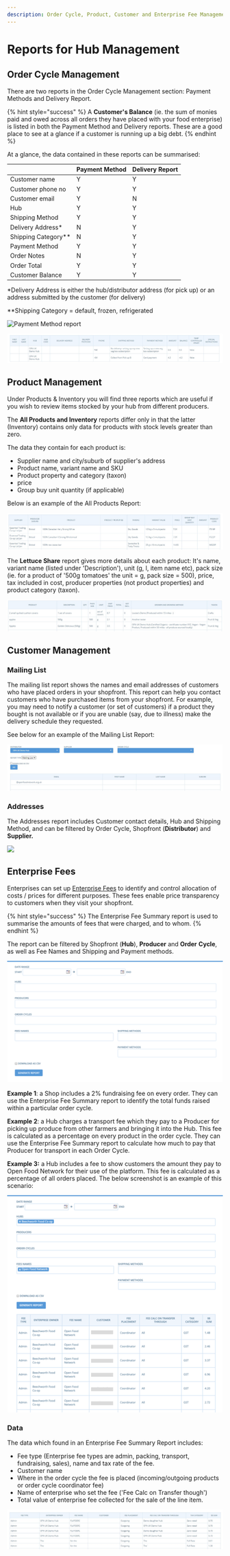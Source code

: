 ```yaml
---
description: Order Cycle, Product, Customer and Enterprise Fee Management reports
---
```


# Reports for Hub Management

## Order Cycle Management

There are two reports in the Order Cycle Management section: Payment Methods and Delivery Report.&#x20;

{% hint style="success" %}
A **Customer's Balance** (ie. the sum of monies paid and owed across all orders they have placed with your food enterprise) is listed in both the Payment Method and Delivery reports. These are a good place to see at a glance if a customer is running up a big debt.
{% endhint %}

At a glance, the data contained in these reports can be summarised:

|                       | Payment Method | Delivery Report |
| --------------------- | -------------- | --------------- |
| Customer name         | Y              | Y               |
| Customer phone no     | Y              | Y               |
| Customer email        | Y              | N               |
| Hub                   | Y              | Y               |
| Shipping Method       | Y              | Y               |
| Delivery Address\*    | N              | Y               |
| Shipping Category\*\* | N              | Y               |
| Payment Method        | Y              | Y               |
| Order Notes           | N              | Y               |
| Order Total           | Y              | Y               |
| Customer Balance      | Y              | Y               |

\*Delivery Address is either the hub/distributor address (for pick up) or an address submitted by the customer (for delivery)

\*\*Shipping Category = default, frozen, refrigerated

![Payment Method report](../../.gitbook/assets/paymentmethods.jpg)

![Delivery Methods](<../../.gitbook/assets/delivery methods.jpg>)

## Product Management

Under Products & Inventory you will find three reports which are useful if you wish to review items stocked by your hub from different producers.

The **All Products and Inventory** reports differ only in that the latter (Inventory) contains only data for products with stock levels greater than zero. &#x20;

The data they contain for each product is:

* Supplier name and city/suburb of supplier's address
* Product name, variant name and SKU
* Product property and category (taxon)
* price
* Group buy unit quantity (if applicable)

Below is an example of the All Products Report:

![All Products Report](<../../.gitbook/assets/all products.jpg>)

The **Lettuce Share** report gives more details about each product: It's name, variant name (listed under 'Description'), unit (g, l, item name etc), pack size (ie. for a product of '500g tomatoes' the unit = g, pack size = 500), price, tax included in cost, producer properties (not product properties) and product category (taxon).

![Lettuce Share report](<../../.gitbook/assets/lettuce share.jpg>)

## Customer Management

### Mailing List&#x20;

The mailing list report shows the names and email addresses of customers who have placed orders in your shopfront. This report can help you contact customers who have purchased items from your shopfront.  For example, you may need to notify a customer (or set of customers) if a product they bought is not available or if you are unable (say, due to illness) make the delivery schedule they requested.&#x20;

See below for an example of the Mailing List Report:

![](<../../.gitbook/assets/mailing list.jpg>)

### Addresses

The Addresses report includes Customer contact details, Hub and Shipping Method, and can be filtered by Order Cycle, Shopfront (**Distributor**) and **Supplier.**&#x20;

![](../../.gitbook/assets/addresses.jpg)

## Enterprise Fees

Enterprises can set up [Enterprise Fees](../shopfront/enterprise-fees.md) to identify and control allocation of costs / prices for different purposes. These fees enable price transparency to customers when they visit your shopfront.&#x20;

{% hint style="success" %}
The Enterprise Fee Summary report is used to summarise the amounts of fees that were charged, and to whom.&#x20;
{% endhint %}

The report can be filtered by Shopfront (**Hub**), **Producer** and **Order** **Cycle**, as well as Fee Names and Shipping and Payment methods.

![Enterprise Fee Summary Report](<../../.gitbook/assets/image (18).png>)

**Example 1**: a Shop includes a 2% fundraising fee on every order. They can use the Enterprise Fee Summary report to identify the total funds raised within a particular order cycle.&#x20;

**Example 2**: a Hub charges a transport fee which they pay to a Producer for picking up produce from other farmers and bringing it into the Hub. This fee is calculated as a percentage on every product in the order cycle. They can use the Enterprise Fee Summary report to calculate how much to pay that Producer for transport in each Order Cycle.

**Example 3:** a Hub includes a fee to show customers the amount they pay to Open Food Network for their use of the platform. This fee is calculated as a percentage of all orders placed. The below screenshot is an example of this scenario:

![Enterprise Fee Summary Report for a specified Fee (Open Food Network Fee) ](<../../.gitbook/assets/image (13).png>)

### Data

The data which found in an Enterprise Fee Summary Report includes:

* Fee type (Enterprise fee types are admin, packing, transport, fundraising, sales), name and tax rate of the fee.
* Customer name
* Where in the order cycle the fee is placed (incoming/outgoing products or order cycle coordinator fee)
* Name of enterprise who set the fee ('Fee Calc on Transfer though')
* Total value of enterprise fee collected for the sale of the line item.

![](<../../.gitbook/assets/enterprise fee report.jpg>)
